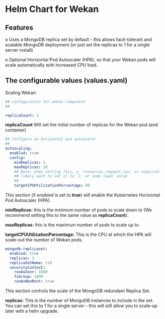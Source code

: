 # Helm Chart for Wekan

## Features

o Uses a MongoDB replica set by default - this allows fault-tolerant
  and scalable MongoDB deployment (or just set the replicas to 1 for
  a single server install)

o Optional Horizontal Pod Autoscaler (HPA), so that your Wekan pods
  will scale automatically with increased CPU load.

## The configurable values (values.yaml)

Scaling Wekan:

```yaml
## Configuration for wekan component
##

replicaCount: 1
```
**replicaCount** Will set the initial number of replicas for the Wekan pod (and container)

```yaml
## Configure an horizontal pod autoscaler
##
autoscaling:
  enabled: true
  config:
    minReplicas: 1
    maxReplicas: 16
    ## Note: when setting this, a `resources.request.cpu` is required. You
    ## likely want to set it to `1` or some lower value.
    ##
    targetCPUUtilizationPercentage: 80
```
This section (if *enabled* is set to **true**) will enable the Kubernetes Horizontal Pod Autoscaler (HPA).

**minReplicas:** this is the minimum number of pods to scale down to (We recommend setting this to the same value as **replicaCount**).

**maxReplicas:** this is the maximum number of pods to scale up to.

**targetCPUUtilizationPercentage:** This is the CPU at which the HPA will scale-out the number of Wekan pods.

```yaml
mongodb-replicaset:
  enabled: true
  replicas: 3
  replicaSetName: rs0
  securityContext:
    runAsUser: 1000
    fsGroup: 1000
    runAsNonRoot: true
```

This section controls the scale of the MongoDB redundant Replica Set.

**replicas:** This is the number of MongoDB instances to include in the set. You can set this to 1 for a single server - this will still allow you to scale-up later with a helm upgrade.
